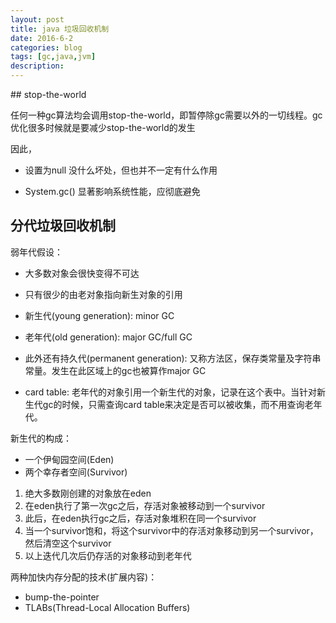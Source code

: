 ```yaml
---
layout: post
title: java 垃圾回收机制
date: 2016-6-2
categories: blog
tags: [gc,java,jvm]
description:  
---
```



﻿## stop-the-world

任何一种gc算法均会调用stop-the-world，即暂停除gc需要以外的一切线程。gc优化很多时候就是要减少stop-the-world的发生

因此，

- 设置为null
没什么坏处，但也并不一定有什么作用

- System.gc()
显著影响系统性能，应彻底避免

## 分代垃圾回收机制

 弱年代假设：
- 大多数对象会很快变得不可达
- 只有很少的由老对象指向新生对象的引用


- 新生代(young generation): minor GC
- 老年代(old generation): major GC/full GC

- 此外还有持久代(permanent generation): 又称方法区，保存类常量及字符串常量。发生在此区域上的gc也被算作major GC

- card table: 
老年代的对象引用一个新生代的对象，记录在这个表中。当针对新生代gc的时候，只需查询card table来决定是否可以被收集，而不用查询老年代。

新生代的构成：

- 一个伊甸园空间(Eden)
- 两个幸存者空间(Survivor)

1. 绝大多数刚创建的对象放在eden
2. 在eden执行了第一次gc之后，存活对象被移动到一个survivor
3. 此后，在eden执行gc之后，存活对象堆积在同一个survivor
4. 当一个survivor饱和，将这个survivor中的存活对象移动到另一个survivor，然后清空这个survivor
5. 以上迭代几次后仍存活的对象移动到老年代

两种加快内存分配的技术(扩展内容)：
- bump-the-pointer
- TLABs(Thread-Local Allocation Buffers)



